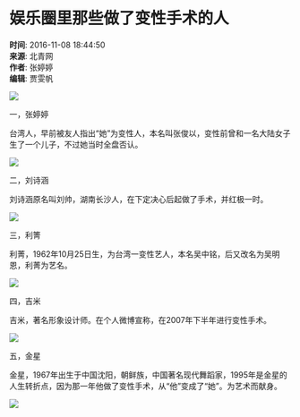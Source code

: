 # 娱乐圈里那些做了变性手术的人

**时间**: 2016-11-08 18:44:50  
**来源**: 北青网  
**作者**: 张婷婷  
**编辑**: 贾雯帆  

![](http://images.haiwainet.cn/2016/1108/20161108064517266.jpg)

一，张婷婷

台湾人，早前被友人指出“她”为变性人，本名叫张俊以，变性前曾和一名大陆女子生了一个儿子，不过她当时全盘否认。

![](http://images.haiwainet.cn/2016/1108/20161108064517616.jpg)

二，刘诗涵

刘诗涵原名叫刘帅，湖南长沙人，在下定决心后起做了手术，并红极一时。

![](http://images.haiwainet.cn/2016/1108/20161108064517325.jpg)

三，利箐

利菁，1962年10月25日生，为台湾一变性艺人，本名吴中铭，后又改名为吴明恩，利菁为艺名。

![](http://images.haiwainet.cn/2016/1108/20161108064517892.jpg)

四，吉米

吉米，著名形象设计师。在个人微博宣称，在2007年下半年进行变性手术。

![](http://images.haiwainet.cn/2016/1108/20161108064517427.jpg)

五，金星

金星，1967年出生于中国沈阳，朝鲜族，中国著名现代舞蹈家，1995年是金星的人生转折点，因为那一年他做了变性手术，从“他”变成了“她”。为艺术而献身。

![](http://statics.haiwainet.cn/images/logoS.jpg)
